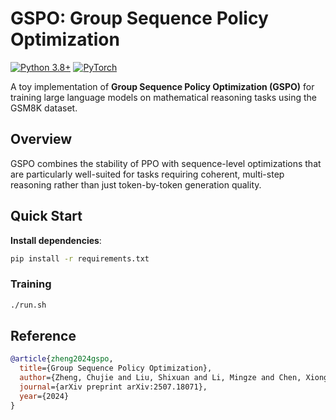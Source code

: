 # GSPO: Group Sequence Policy Optimization

[![Python 3.8+](https://img.shields.io/badge/python-3.8+-blue.svg)](https://www.python.org/downloads/)
[![PyTorch](https://img.shields.io/badge/PyTorch-2.0+-red.svg)](https://pytorch.org/)

A toy implementation of **Group Sequence Policy Optimization (GSPO)** for training large language models on mathematical reasoning tasks using the GSM8K dataset.

## Overview

GSPO combines the stability of PPO with sequence-level optimizations that are particularly well-suited for tasks requiring coherent, multi-step reasoning rather than just token-by-token generation quality.

## Quick Start




**Install dependencies**:
   ```bash
   pip install -r requirements.txt
   ```



### Training

```bash
./run.sh
```



## Reference


```bibtex
@article{zheng2024gspo,
  title={Group Sequence Policy Optimization},
  author={Zheng, Chujie and Liu, Shixuan and Li, Mingze and Chen, Xiong-Hui and Yu, Bowen and Gao, Chang and Dang, Kai and Liu, Yuqiong and Men, Rui and Yang, An and Zhou, Jingren and Lin, Junyang},
  journal={arXiv preprint arXiv:2507.18071},
  year={2024}
}
```
